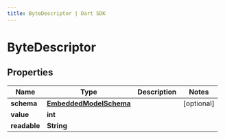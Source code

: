 ```yaml
---
title: ByteDescriptor | Dart SDK
---
```


# ByteDescriptor

## Properties
Name | Type | Description | Notes
------------ | ------------- | ------------- | -------------
**schema** | [**EmbeddedModelSchema**](EmbeddedModelSchema) |  | [optional] 
**value** | **int** |  | 
**readable** | **String** |  | 


